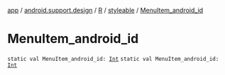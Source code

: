 [app](../../../index.md) / [android.support.design](../../index.md) / [R](../index.md) / [styleable](index.md) / [MenuItem_android_id](./-menu-item_android_id.md)

# MenuItem_android_id

`static val MenuItem_android_id: `[`Int`](https://kotlinlang.org/api/latest/jvm/stdlib/kotlin/-int/index.html)
`static val MenuItem_android_id: `[`Int`](https://kotlinlang.org/api/latest/jvm/stdlib/kotlin/-int/index.html)